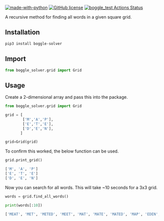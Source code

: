 [![made-with-python](https://img.shields.io/badge/Made%20with-Python-1f425f.svg)](https://www.python.org/) [![GitHub license](https://img.shields.io/github/license/Naereen/StrapDown.js.svg)](https://github.com/Naereen/StrapDown.js/blob/master/LICENSE) [![boggle_test Actions Status](https://github.com/euanacampbell/boggle_solver/workflows/boggle_test/badge.svg)](https://github.com/euanacampbell/boggle_solver/actions)

A recursive method for finding all words in a given square grid.

## Installation

```bash
pip3 install boggle-solver
```

## Import

```python
from boggle_solver.grid import Grid
```

## Usage
Create a 2-dimensional array and pass this into the package.

```python
from boggle_solver.grid import Grid

grid = [
        ['M','A','P'],
        ['E','T','E'],
        ['D','E','N'],
       ]

grid=Grid(grid)
```

To confirm this worked, the below function can be used.

```python
grid.print_grid()

['M', 'A', 'P']
['E', 'T', 'E']
['D', 'E', 'N']
```

Now you can search for all words. This will take ~10 seconds for a 3x3 grid.

```python
words = grid.find_all_words()

print(words[:10])

['MEAT', 'MET', 'METED', 'MEET', 'MAT', 'MATE', 'MATED', 'MAP', 'EDEN', 'EAT']
```
